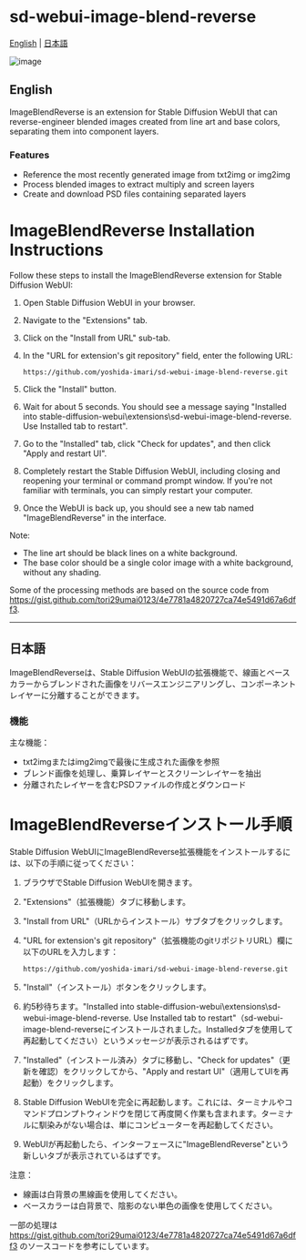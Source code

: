 # sd-webui-image-blend-reverse
[English](#english) | [日本語](#日本語)

![image](https://github.com/user-attachments/assets/1bbeb138-4941-4e7c-85c6-27d78ccdd5a8)

## English

ImageBlendReverse is an extension for Stable Diffusion WebUI that can reverse-engineer blended images created from line art and base colors, separating them into component layers.

### Features

* Reference the most recently generated image from txt2img or img2img
* Process blended images to extract multiply and screen layers
* Create and download PSD files containing separated layers

# ImageBlendReverse Installation Instructions

Follow these steps to install the ImageBlendReverse extension for Stable Diffusion WebUI:

1. Open Stable Diffusion WebUI in your browser.

2. Navigate to the "Extensions" tab.

3. Click on the "Install from URL" sub-tab.

4. In the "URL for extension's git repository" field, enter the following URL:
   ```
   https://github.com/yoshida-imari/sd-webui-image-blend-reverse.git
   ```
5. Click the "Install" button.

6. Wait for about 5 seconds. You should see a message saying "Installed into stable-diffusion-webui\extensions\sd-webui-image-blend-reverse. Use Installed tab to restart".

7. Go to the "Installed" tab, click "Check for updates", and then click "Apply and restart UI".

8. Completely restart the Stable Diffusion WebUI, including closing and reopening your terminal or command prompt window. If you're not familiar with terminals, you can simply restart your computer.

9. Once the WebUI is back up, you should see a new tab named "ImageBlendReverse" in the interface.

Note:
- The line art should be black lines on a white background.
- The base color should be a single color image with a white background, without any shading.

Some of the processing methods are based on the source code from https://gist.github.com/tori29umai0123/4e7781a4820727ca74e5491d67a6dff3.

---

## 日本語

ImageBlendReverseは、Stable Diffusion WebUIの拡張機能で、線画とベースカラーからブレンドされた画像をリバースエンジニアリングし、コンポーネントレイヤーに分離することができます。

### 機能

主な機能：
* txt2imgまたはimg2imgで最後に生成された画像を参照
* ブレンド画像を処理し、乗算レイヤーとスクリーンレイヤーを抽出
* 分離されたレイヤーを含むPSDファイルの作成とダウンロード


# ImageBlendReverseインストール手順

Stable Diffusion WebUIにImageBlendReverse拡張機能をインストールするには、以下の手順に従ってください：

1. ブラウザでStable Diffusion WebUIを開きます。

2. "Extensions"（拡張機能）タブに移動します。

3. "Install from URL"（URLからインストール）サブタブをクリックします。

4. "URL for extension's git repository"（拡張機能のgitリポジトリURL）欄に以下のURLを入力します：
   ```
   https://github.com/yoshida-imari/sd-webui-image-blend-reverse.git
   ```
5. "Install"（インストール）ボタンをクリックします。

6. 約5秒待ちます。"Installed into stable-diffusion-webui\extensions\sd-webui-image-blend-reverse. Use Installed tab to restart"（sd-webui-image-blend-reverseにインストールされました。Installedタブを使用して再起動してください）というメッセージが表示されるはずです。

7. "Installed"（インストール済み）タブに移動し、"Check for updates"（更新を確認）をクリックしてから、"Apply and restart UI"（適用してUIを再起動）をクリックします。

8. Stable Diffusion WebUIを完全に再起動します。これには、ターミナルやコマンドプロンプトウィンドウを閉じて再度開く作業も含まれます。ターミナルに馴染みがない場合は、単にコンピューターを再起動してください。

9. WebUIが再起動したら、インターフェースに"ImageBlendReverse"という新しいタブが表示されているはずです。

注意：
- 線画は白背景の黒線画を使用してください。
- ベースカラーは白背景で、陰影のない単色の画像を使用してください。

一部の処理は https://gist.github.com/tori29umai0123/4e7781a4820727ca74e5491d67a6dff3 のソースコードを参考にしています。

